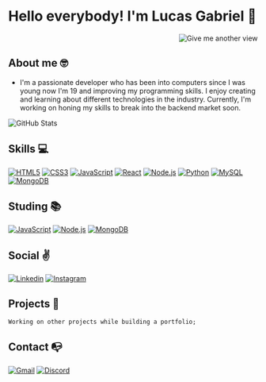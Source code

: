 # Hello everybody! I'm Lucas Gabriel 👋

<a href="https://github.com/lucasgls">
    <img src="https://komarev.com/ghpvc/?username=lucasgls&style=for-the-badge&color=grey" alt="Give me another view" align= "right"></img>
    <br>
</a>

## **About me** 🤓

- I'm a passionate developer who has been into computers since I was young now I'm 19 and improving my programming skills. I enjoy creating and learning about different technologies in the industry. Currently, I'm working on honing my skills to break into the backend market soon. 

![GitHub Stats](https://github-readme-stats.vercel.app/api?username=lucasgls&theme=dark)

 ## **Skills 💻** 
 
[![HTML5](https://img.shields.io/badge/HTML5-E34F26?style=for-the-badge&logo=html5&logoColor=black&color=grey)](https://github.com/lucasgls?tab=repositories)
[![CSS3](https://img.shields.io/badge/CSS3-1572B6?style=for-the-badge&logo=css3&logoColor=black&color=grey)](https://github.com/lucasgls?tab=repositories)
[![JavaScript](https://img.shields.io/badge/JavaScript-323330?style=for-the-badge&logo=javascript&logoColor=black&color=grey)](https://github.com/lucasgls?tab=repositories)
[![React](https://img.shields.io/badge/React-20232A?style=for-the-badge&logo=react&logoColor=black&color=grey)](https://github.com/lucasgls?tab=repositories)
[![Node.js](https://img.shields.io/badge/Node.js-43853D?style=for-the-badge&logo=node.js&logoColor=black&color=grey)](https://github.com/lucasgls?tab=repositories)
[![Python](https://img.shields.io/badge/Python-3776AB?style=for-the-badge&logo=python&logoColor=black&color=grey)](https://github.com/lucasgls?tab=repositories)
[![MySQL](https://img.shields.io/badge/MySQL-00000F?style=for-the-badge&logo=mysql&logoColor=black&color=grey)](https://github.com/lucasgls?tab=repositories)
[![MongoDB](https://img.shields.io/badge/MongoDB-4EA94B?style=for-the-badge&logo=mongodb&logoColor=black&color=grey)](https://github.com/lucasgls?tab=repositories)
[![]()](https://github.com/lucasgls?tab=repositories)
[![]()](https://github.com/lucasgls?tab=repositories)
[![]()](https://github.com/lucasgls?tab=repositories)

## **Studing 📚** 

[![JavaScript](https://img.shields.io/badge/JavaScript-323330?style=for-the-badge&logo=javascript&logoColor=white&color=grey)](https://github.com/lucasgls?tab=repositories)
[![Node.js](https://img.shields.io/badge/Node.js-43853D?style=for-the-badge&logo=node.js&logoColor=white&color=grey)](https://github.com/lucasgls?tab=repositories)
[![MongoDB](https://img.shields.io/badge/MongoDB-4EA94B?style=for-the-badge&logo=mongodb&logoColor=white&color=grey)](https://github.com/lucasgls?tab=repositories)

## **Social ✌️**
[![Linkedin](https://img.shields.io/badge/LinkedIn-0077B5?style=for-the-badge&logo=linkedin&logoColor=black&color=grey)](https://www.linkedin.com/in/lucasgls/)
[![Instagram](https://img.shields.io/badge/Instagram-E4405F?style=for-the-badge&logo=instagram&logoColor=black&color=grey)](https://www.instagram.com/lucassgls/)

## **Projects 🤩**
    Working on other projects while building a portfolio;

## **Contact 📭**
[![Gmail](https://img.shields.io/badge/Gmail-D14836?style=for-the-badge&logo=gmail&logoColor=black&color=grey)](mailto:seuendereco@email.com)
[![Discord](https://img.shields.io/badge/Discord-7289DA?style=for-the-badge&logo=discord&logoColor=black&color=grey)](https://discord.com/users/494898176793378836)
